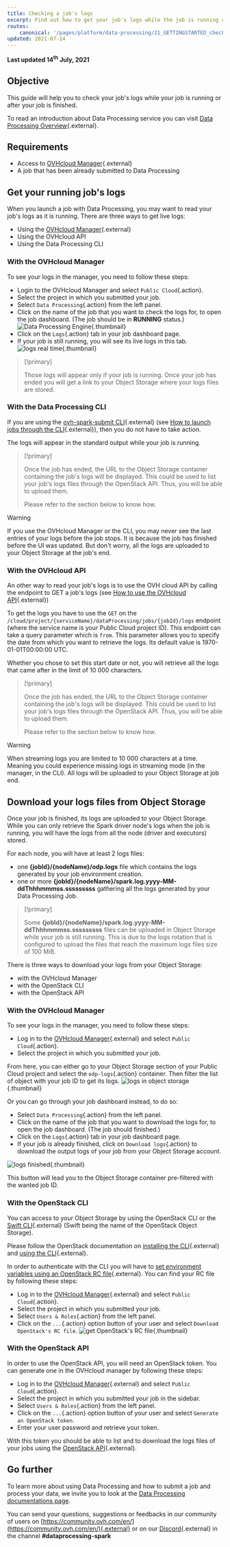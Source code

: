 ```yaml
---
title: Checking a job's logs 
excerpt: Find out how to get your job's logs while the job is running or after it is finished 
routes:
    canonical: '/pages/platform/data-processing/21_GETTINGSTARTED_check-job-logs'
updated: 2021-07-14
---
```


**Last updated 14<sup>th</sup> July, 2021**

## Objective

This guide will help you to check your job's logs while your job is running or after your job is finished. 

To read an introduction about Data Processing service you can visit [Data Processing Overview](/pages/platform/data-processing/00_CONCEPTS_Overview){.external}.

## Requirements 

- Access to [OVHcloud Manager](https://ca.ovh.com/auth/?action=gotomanager&from=https://www.ovh.com/ca/fr/&ovhSubsidiary=qc){.external}
- A job that has been already submitted to Data Processing

## Get your running job's logs

When you launch a job with Data Processing, you may want to read your job's logs as it is running. 
There are three ways to get live logs:

- Using the [OVHcloud Manager](https://ca.ovh.com/auth/?action=gotomanager&from=https://www.ovh.com/ca/fr/&ovhSubsidiary=qc){.external}
- Using the OVHcloud API
- Using the Data Processing CLI


### With the OVHcloud Manager

To see your logs in the manager, you need to follow these steps:

- Login to the OVHcloud Manager and select `Public Cloud`{.action}.
- Select the project in which you submitted your job. 
- Select `Data Processing`{.action} from the left panel. 
- Click on the name of the job that you want to check the logs for, to open the job dashboard. (The job should be in **RUNNING** status.)
![Data Processing Engine](images/dataprocessingmanager.png){.thumbnail}
- Click on the `Logs`{.action} tab in your job dashboard page. 
- If your job is still running, you will see its live logs in this tab.
![logs real time](images/realtimelogs.png){.thumbnail}

>[!primary]
>
>Those logs will appear only if your job is running. Once your job has ended you will get a link to your Object Storage where your logs files are stored.
>

### With the Data Processing CLI

If you are using the [ovh-spark-submit CLI](https://github.com/ovh/data-processing-spark-submit){.external} (see [How to launch jobs through the CLI](/pages/platform/data-processing/37_HOWTO_submit-job-cli){.external}), then you do not have to take action.

The logs will appear in the standard output while your job is running.

>[!primary]
>
> Once the job has ended, the URL to the Object Storage container containing the job's logs will be displayed. This could be used to list your job's logs files through the OpenStack API. Thus, you will be able to upload them.
>
> Please refer to the section below to know how.
>

>[!warning]
>
> If you use the OVHcloud Manager or the CLI, you may never see the last entries of your logs before the job stops. It is because the job has finished before the UI was updated.
> But don't worry, all the logs are uploaded to your Object Storage at the job's end.


### With the OVHcloud API

An other way to read your job's logs is to use the OVH cloud API by calling the endpoint to GET a job's logs (see [How to use the OVHcloud API](/pages/platform/data-processing/38_HOWTO_use-with-ovh-api){.external})

To get the logs you have to use the `GET` on the `/cloud/project/{serviceName}/dataProcessing/jobs/{jobId}/logs` endpoint (where the service name is your Public Cloud project ID).
This endpoint can take a query parameter which is `from`. This parameter allows you to specify the date from which you want to retrieve the logs. Its default value is 1970-01-01T00:00:00 UTC.

Whether you chose to set this start date or not, you will retrieve all the logs that came after in the limit of 10 000 characters.

>[!primary]
>
> Once the job has ended, the URL to the Object Storage container containing the job's logs will be displayed. This could be used to list your job's logs files through the OpenStack API. Thus, you will be able to upload them.
>
> Please refer to the section below to know how.
>

>[!warning]
>
> When streaming logs you are limited to 10 000 characters at a time. Meaning you could experience missing logs in streaming mode (in the manager, in the CLI). All logs will be uploaded to your Object Storage at job end.
>


## Download your logs files from Object Storage

Once your job is finished, its logs are uploaded to your Object Storage. While you can only retrieve the Spark driver node's logs when the job is running, you will have the logs from all the node (driver and executors) stored.

For each node, you will have at least 2 logs files: 

- one **{jobId}/{nodeName}/odp.logs** file which contains the logs generated by your job environment creation.
- one or more **{jobId}/{nodeName}/spark.log.yyyy-MM-ddThhhmmmss.sssssssss** gathering all the logs generated by your Data Processing Job.

>[!primary]
>
> Some **{jobId}/{nodeName}/spark.log.yyyy-MM-ddThhhmmmss.sssssssss** files can be uploaded in Object Storage while your job is still running. This is due to the logs rotation that is configured to upload the files that reach the maximum logs files size of 100 MiB.

There is three ways to download your logs from your Object Storage:

- with the OVHcloud Manager
- with the OpenStack CLI
- with the OpenStack API

### With the OVHcloud Manager
To see your logs in the manager, you need to follow these steps:

- Log in to the [OVHcloud Manager](https://ca.ovh.com/auth/?action=gotomanager&from=https://www.ovh.com/ca/fr/&ovhSubsidiary=qc){.external} and select `Public Cloud`{.action}.
- Select the project in which you submitted your job. 

From here, you can either go to your Object Storage section of your Public Cloud project and select the `odp-logs`{.action} container. Then filter the list of object with your job ID to get its logs.
![logs in object storage](images/object-storage.png){.thumbnail}

Or you can go through your job dashboard instead, to do so:

- Select `Data Processing`{.action} from the left panel.
- Click on the name of the job that you want to download the logs for, to open the job dashboard. (The job should finished.)
- Click on the `Logs`{.action} tab in your job dashboard page. 
- If your job is already finished, click on `Download logs`{.action} to download the output logs of your job from your Object Storage account. 

![logs finished](images/logs-finished.png){.thumbnail}

This button will lead you to the Object Storage container pre-filtered with the wanted job ID.

### With the OpenStack CLI

You can access to your Object Storage by using the OpenStack CLI or the [Swift CLI](https://docs.openstack.org/mitaka/cli-reference/swift.html){.external} (Swift being the name of the OpenStack Object Storage).

Please follow the OpenStack documentation on [installing the CLI](https://docs.openstack.org/newton/user-guide/common/cli-install-openstack-command-line-clients.html){.external} and [using the CLI](https://docs.openstack.org/newton/user-guide/cli.html){.external}.

In order to authenticate with the CLI you will have to [set environment variables using an OpenStack RC file](https://docs.openstack.org/newton/user-guide/common/cli-set-environment-variables-using-openstack-rc.html){.external}.
You can find your RC file by following these steps:

- Log in to the [OVHcloud Manager](https://ca.ovh.com/auth/?action=gotomanager&from=https://www.ovh.com/ca/fr/&ovhSubsidiary=qc){.external} and select `Public Cloud`{.action}.
- Select the project in which you submitted your job. 
- Select `Users & Roles`{.action} from the left panel.
- Click on the `...`{.action} option button of your user and select `Download OpenStack's RC file`.
![get OpenStack's RC file](images/users-roles.png){.thumbnail}


### With the OpenStack API

In order to use the OpenStack API, you will need an OpenStack token. You can generate one in the OVHcloud manager by following these steps:

- Log in to the [OVHcloud Manager](https://ca.ovh.com/auth/?action=gotomanager&from=https://www.ovh.com/ca/fr/&ovhSubsidiary=qc){.external} and select `Public Cloud`{.action}.
- Select the project in which you submitted your job in the sidebar. 
- Select `Users & Roles`{.action} from the left panel.
- Click on the `...`{.action} option button of your user and select `Generate an OpenStack token`.
- Enter your user password and retrieve your token.

With this token you should be able to list and to download the logs files of your jobs using the [OpenStack API](https://docs.openstack.org/api-ref/object-store/?expanded=show-container-details-and-list-objects-detail){.external}.


## Go further

To learn more about using Data Processing and how to submit a job and process your data, we invite you to look at the [Data Processing documentations page](/products/public-cloud-data-analytics-data-processing).

You can send your questions, suggestions or feedbacks in our community of users on [https://community.ovh.com/en/](https://community.ovh.com/en/){.external} or on our [Discord](https://discord.gg/VVvZg8NCQM){.external} in the channel **#dataprocessing-spark**

